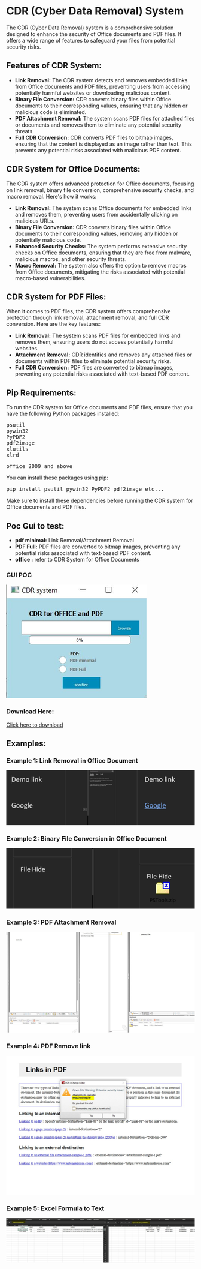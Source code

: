 <h1>CDR (Cyber Data Removal) System</h1>

<p>The CDR (Cyber Data Removal) system is a comprehensive solution designed to enhance the security of Office documents and PDF files. It offers a wide range of features to safeguard your files from potential security risks.</p>

<h2>Features of CDR System:</h2>

<ul>
  <li><strong>Link Removal:</strong> The CDR system detects and removes embedded links from Office documents and PDF files, preventing users from accessing potentially harmful websites or downloading malicious content.</li>
  <li><strong>Binary File Conversion:</strong> CDR converts binary files within Office documents to their corresponding values, ensuring that any hidden or malicious code is eliminated.</li>
  <li><strong>PDF Attachment Removal:</strong> The system scans PDF files for attached files or documents and removes them to eliminate any potential security threats.</li>
  <li><strong>Full CDR Conversion:</strong> CDR converts PDF files to bitmap images, ensuring that the content is displayed as an image rather than text. This prevents any potential risks associated with malicious PDF content.</li>
</ul>

<h2>CDR System for Office Documents:</h2>

<p>The CDR system offers advanced protection for Office documents, focusing on link removal, binary file conversion, comprehensive security checks, and macro removal. Here's how it works:</p>

<ul>
  <li><strong>Link Removal:</strong> The system scans Office documents for embedded links and removes them, preventing users from accidentally clicking on malicious URLs.</li>
  <li><strong>Binary File Conversion:</strong> CDR converts binary files within Office documents to their corresponding values, removing any hidden or potentially malicious code.</li>
  <li><strong>Enhanced Security Checks:</strong> The system performs extensive security checks on Office documents, ensuring that they are free from malware, malicious macros, and other security threats.</li>
  <li><strong>Macro Removal:</strong> The system also offers the option to remove macros from Office documents, mitigating the risks associated with potential macro-based vulnerabilities.</li>
</ul>


<h2>CDR System for PDF Files:</h2>

<p>When it comes to PDF files, the CDR system offers comprehensive protection through link removal, attachment removal, and full CDR conversion. Here are the key features:</p>

<ul>
  <li><strong>Link Removal:</strong> The system scans PDF files for embedded links and removes them, ensuring users do not access potentially harmful websites.</li>
  <li><strong>Attachment Removal:</strong> CDR identifies and removes any attached files or documents within PDF files to eliminate potential security risks.</li>
  <li><strong>Full CDR Conversion:</strong> PDF files are converted to bitmap images, preventing any potential risks associated with text-based PDF content.</li>
</ul>

<h2>Pip Requirements:</h2>

<p>To run the CDR system for Office documents and PDF files, ensure that you have the following Python packages installed:</p>

<pre>
psutil
pywin32
PyPDF2
pdf2image
xlutils
xlrd
</pre>

<pre>
office 2009 and above
</pre>


<p>You can install these packages using pip:</p>

<pre>
pip install psutil pywin32 PyPDF2 pdf2image etc...
</pre>

<p>Make sure to install these dependencies before running the CDR system for Office documents and PDF files.</p>

<h2>Poc Gui to test:</h2>
<ul>
  <li><strong>pdf minimal:</strong> Link Removal/Attachment Removal</li>
  <li><strong>PDF Full:</strong> PDF files are converted to bitmap images, preventing any potential risks associated with text-based PDF content.</li>
  <li><strong>office :</strong> refer to CDR System for Office Documents</li>
</ul>

<h3>GUI POC</h3>
<img src="https://github.com/idanless/sanitize-pdf-and-office/blob/main/CDRIMG/cdrgui.JPG?raw=true" alt="Example 1">

<h3>Download Here:</h3>
<a href="https://drive.google.com/file/d/19MnyHXSDYBlyHDVJnF2g1OEHsyvGb_Yb/view?usp=sharing" download>Click here to download</a>



<h2>Examples:</h2>

<h3>Example 1: Link Removal in Office Document</h3>
<img src="https://github.com/idanless/sanitize-pdf-and-office/blob/main/CDRIMG/remove%20link.jpeg?raw=true" alt="Example 1">

<h3>Example 2: Binary File Conversion in Office Document</h3>
<img src="https://github.com/idanless/sanitize-pdf-and-office/blob/main/CDRIMG/HideFileWord.jpeg?raw=true" alt="Example 2">

<h3>Example 3: PDF Attachment Removal</h3>
<img src="https://github.com/idanless/sanitize-pdf-and-office/blob/main/CDRIMG/remove%20file%20from%20pdf.jpeg?raw=true" alt="Example 3">

<h3>Example 4: PDF Remove link</h3>
<img src="https://github.com/idanless/sanitize-pdf-and-office/blob/main/CDRIMG/pdf%20change%20link.jpeg?raw=true" alt="Example 4">

<h3>Example 5: Excel Formula to Text</h3>
<img src="https://github.com/idanless/sanitize-pdf-and-office/blob/main/CDRIMG/excel%20formula.jpeg?raw=true" alt="Example 4">

